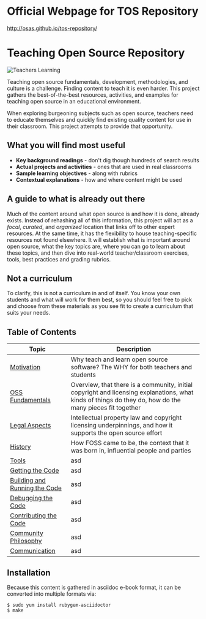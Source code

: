 # Official Webpage for TOS Repository
http://osas.github.io/tos-repository/

# Teaching Open Source Repository

![Teachers Learning](https://raw.githubusercontent.com/OSAS/tos-repository/master/images/teachersLearning.jpg)

Teaching open source fundamentals, development, methodologies, and culture is a challenge. Finding content to teach it is even harder. This project gathers the best-of-the-best resources, activities, and examples for teaching open source in an educational environment.

When exploring burgeoning subjects such as open source, teachers need to educate themselves and quickly find existing quality content for use in their classroom. This project attempts to provide that opportunity.

## What you will find most useful
  * **Key background readings** - don't dig though hundreds of search results
  * **Actual projects and activities** - ones that are used in real classrooms
  * **Sample learning objectives** - along with rubrics
  * **Contextual explanations** - how and where content might be used

## A guide to what is already out there
Much of the content around what open source is and how it is done, already exists. Instead of rehashing all of this information, this project will act as a *focal*, *curated*, and *organized* location that links off to other expert resources. At the same time, it has the flexibility to house teaching-specific resources not found elsewhere. It will establish what is important around open source, what the key topics are, where you can go to learn about these topics, and then dive into real-world teacher/classroom exercises, tools, best practices and grading rubrics.

## Not a curriculum
To clarify, this is not a curriculum in and of itself. You know your own students and what will work for them best, so you should feel free to pick and choose from these materials as you see fit to create a curriculum that suits your needs.

## Table of Contents

| Topic                                                                          | Description |
|--------------------------------------------------------------------------------|-------------|
| [Motivation](01-motivation/1-motivation.adoc)                                  | Why teach and learn open source software? The WHY for both teachers and students |
| [OSS Fundamentals](02-oss_fundamentals/1-fundamentals.adoc)                    | Overview, that there is a community, initial copyright and licensing explanations, what kinds of things do they do, how do the many pieces fit together |
| [Legal Aspects](03-legal_aspects/1-legal.adoc)                                 | Intellectual property law and copyright licensing underpinnings, and how it supports the open source effort |
| [History](04-history/1-history.adoc)                                           | How FOSS came to be, the context that it was born in, influential people and parties |
| [Tools](05-tools/1-tools.adoc)                                                 | asd |
| [Getting the Code](06-getting_the_code/1-get.adoc)                             | asd |
| [Building and Running the Code](07-building_and_running_the_code/1-build.adoc) | asd |
| [Debugging the Code](08-debugging_the_code/1-debug.adoc)                       | asd |
| [Contributing the Code](09-contributing_the_code/1-contribute.adoc)            | asd |
| [Community Philosophy](10-community_philosophy/1-philosophy.adoc)              | asd |
| [Communication](11-communication/1-communication.adoc)                         | asd |

## Installation

Because this content is gathered in asciidoc e-book format, it can be converted into multiple formats via:

````
$ sudo yum install rubygem-asciidoctor
$ make
````
